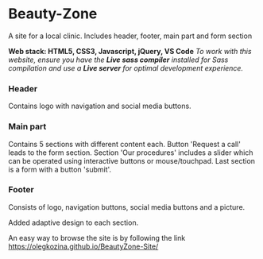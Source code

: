 # Beauty-Zone

A site for a local clinic. Includes header, footer, main part and form section

**Web stack: HTML5, CSS3, Javascript, jQuery, VS Code**
*To work with this website, ensure you have the **Live sass compiler** installed for Sass compilation and use a **Live server** for optimal development experience.*

### Header
Contains logo with navigation and social media buttons.

### Main part

Contains 5 sections with different content each. Button 'Request a call' leads to the form section. Section 'Our procedures' includes a slider which can be operated using interactive buttons or mouse/touchpad. Last section is a form with a button 'submit'.

### Footer
Consists of logo, navigation buttons, social media buttons and a picture. 

Added adaptive design to each section.

An easy way to browse the site is by following the link https://olegkozina.github.io/BeautyZone-Site/
